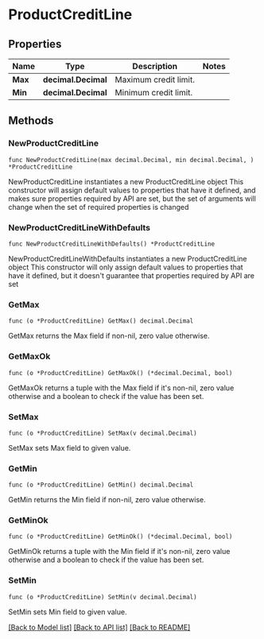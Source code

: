 # ProductCreditLine

## Properties

Name | Type | Description | Notes
------------ | ------------- | ------------- | -------------
**Max** | **decimal.Decimal** | Maximum credit limit. | 
**Min** | **decimal.Decimal** | Minimum credit limit. | 

## Methods

### NewProductCreditLine

`func NewProductCreditLine(max decimal.Decimal, min decimal.Decimal, ) *ProductCreditLine`

NewProductCreditLine instantiates a new ProductCreditLine object
This constructor will assign default values to properties that have it defined,
and makes sure properties required by API are set, but the set of arguments
will change when the set of required properties is changed

### NewProductCreditLineWithDefaults

`func NewProductCreditLineWithDefaults() *ProductCreditLine`

NewProductCreditLineWithDefaults instantiates a new ProductCreditLine object
This constructor will only assign default values to properties that have it defined,
but it doesn't guarantee that properties required by API are set

### GetMax

`func (o *ProductCreditLine) GetMax() decimal.Decimal`

GetMax returns the Max field if non-nil, zero value otherwise.

### GetMaxOk

`func (o *ProductCreditLine) GetMaxOk() (*decimal.Decimal, bool)`

GetMaxOk returns a tuple with the Max field if it's non-nil, zero value otherwise
and a boolean to check if the value has been set.

### SetMax

`func (o *ProductCreditLine) SetMax(v decimal.Decimal)`

SetMax sets Max field to given value.


### GetMin

`func (o *ProductCreditLine) GetMin() decimal.Decimal`

GetMin returns the Min field if non-nil, zero value otherwise.

### GetMinOk

`func (o *ProductCreditLine) GetMinOk() (*decimal.Decimal, bool)`

GetMinOk returns a tuple with the Min field if it's non-nil, zero value otherwise
and a boolean to check if the value has been set.

### SetMin

`func (o *ProductCreditLine) SetMin(v decimal.Decimal)`

SetMin sets Min field to given value.



[[Back to Model list]](../README.md#documentation-for-models) [[Back to API list]](../README.md#documentation-for-api-endpoints) [[Back to README]](../README.md)



